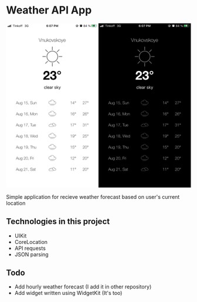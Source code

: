 # Weather API App

<p align="center">
    <img src="/AssetsForReadme/screenshots.jpg" width="550px" />
</p>

Simple application for recieve weather forecast based on user's current location

## Technologies in this project
- UIKit
- CoreLocation 
- API requests
- JSON parsing

## Todo 
- Add hourly weather forecast (I add it in other repository)
- Add widget written using WidgetKit (It's too)


